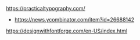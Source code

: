 https://practicaltypography.com/
* https://news.ycombinator.com/item?id=26688142

https://designwithfontforge.com/en-US/index.html